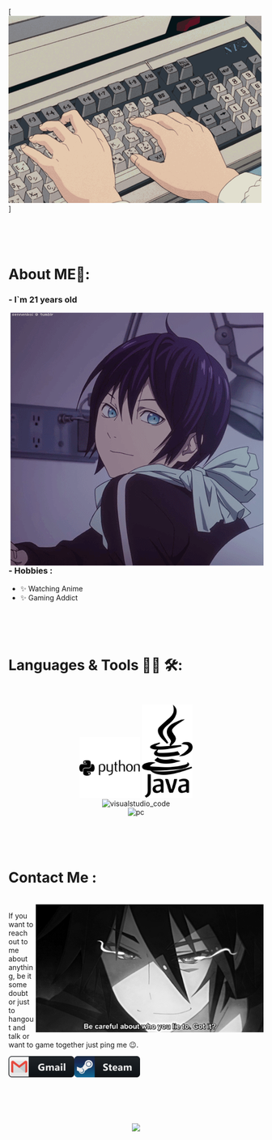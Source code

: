 [![Header](https://github.com/kreofox/kreofox/blob/main/assets/6vIk.gif)]


</br>
</br>
</br>

# About ME💬:

### - I`m 21 years old  

<img hight="400" width="500" alt="GIF" align="right" src='https://github.com/kreofox/kreofox/blob/main/assets/13626.gif' > 

### - Hobbies :
- ✨ Watching Anime
- ✨ Gaming Addict

</br>
</br>
</br>

# Languages & Tools 👨‍💻 🛠:
</br>

<p align="center">

<img src="https://github.com/Xx-Ashutosh-xX/Xx-Ashutosh-xX/blob/master/assets/icons/python.png" alt="python" width="120" hight="50">
<img src="https://github.com/Xx-Ashutosh-xX/Xx-Ashutosh-xX/blob/master/assets/icons/java.png" alt="java"  width="100" hight="50">
</br>
<img src="https://github.com/Xx-Ashutosh-xX/Xx-Ashutosh-xX/blob/master/assets/icons/visualstudio_code.png" alt="visualstudio_code" width="240" hight="50">
</br>
<img src="https://github.com/Xx-Ashutosh-xX/Xx-Ashutosh-xX/blob/master/assets/icons/pc.png" alt="pc" width="100" hight="50">
</p>
</br>
</br>
</br>


# Contact Me :

<p>
 </br>

<img hight="320" width="450" align="right" alt="GIF" src="https://github.com/kreofox/kreofox/blob/main/assets/93195.gif">


If you want to reach out to me about anything, be it some doubt or just to hangout and talk or want to game together just ping me 😉.

<a href="timirdejii8@gmail.com">
    <img align="left" alt="Gmail" width="130" hight="100" src="https://github.com/kreofox/kreofox/blob/main/assets/icons/gmail.png" />
</a>
<a href="https://steamcommunity.com/profiles/76561198274890530/">
    <img align="left" alt="Steam" width="130" hight="100" src="https://github.com/kreofox/kreofox/blob/main/assets/icons/steam.png" />
</a>
 </p>


</br>
</br>
</br>
</br>
</br>
</br>
</br>





<p align="center" >  
  <a href="https://github.com/anuraghazra/github-readme-stats"> 
<img  src="https://github-readme-stats.vercel.app/api?username=kreofox&&show_icons=true&theme=radical"/>
  </a>
  </p>